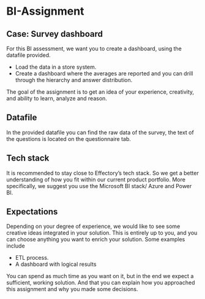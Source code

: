 # BI-Assignment

## Case: Survey dashboard

For this BI assessment, we want you to create a dashboard, using the datafile provided. 
- Load the data in a store system.
- Create a dashboard where the averages are reported and you can drill through the hierarchy and answer distribution.

The goal of the assignment is to get an idea of your experience, creativity, and ability to learn, analyze and reason.<BR>
  
## Datafile

In the provided datafile you can find the raw data of the survey, the text of the questions is located on the questionnaire tab.<BR>

## Tech stack

It is recommended to stay close to Effectory’s tech stack. So we get a better understanding of how you fit within our current product portfolio. More specifically, we suggest you use the Microsoft BI stack/ Azure and Power BI.<BR>

## Expectations
Depending on your degree of experience, we would like to see some creative ideas integrated in your solution. This is entirely up to you, and you can choose anything you want to enrich your solution. Some examples include
- ETL process.
- A dashboard with logical results

You can spend as much time as you want on it, but in the end we expect a sufficient, working solution. And that you can explain how you approached this assignment and why you made some decisions.
